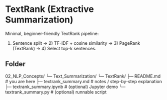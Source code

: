# TextRank (Extractive Summarization)

Minimal, beginner-friendly TextRank pipeline:
1) Sentence split → 2) TF-IDF + cosine similarity → 3) PageRank (TextRank) → 4) Select top-k sentences.

## Folder
02_NLP_Concepts/
└─ Text_Summarization/
└─ TextRank/
├─ README.md # you are here
├─ textrank_summary.md # notes / step-by-step explanation
├─ textrank_summary.ipynb # (optional) Jupyter demo
└─ textrank_summary.py # (optional) runnable script



